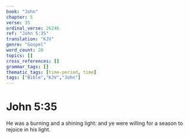 ```yaml
---
book: "John"
chapter: 5
verse: 35
ordinal_verse: 26246
ref: "John 5:35"
translation: "KJV"
genre: "Gospel"
word_count: 20
topics: []
cross_references: []
grammar_tags: []
thematic_tags: [time-period, time]
tags: ["Bible","KJV","John"]
---
```


# John 5:35

He was a burning and a shining light: and ye were willing for a season to rejoice in his light.
